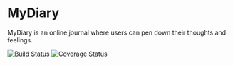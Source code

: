 # MyDiary
MyDiary is an online journal where users can pen down their thoughts and feelings.

[![Build Status](https://travis-ci.org/adex001/MyDiary.svg?branch=159049602-setup-travis)](https://travis-ci.org/adex001/MyDiary) [![Coverage Status](https://coveralls.io/repos/github/adex001/MyDiary/badge.svg?branch=gh-pages)](https://coveralls.io/github/adex001/MyDiary?branch=gh-pages)